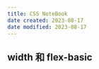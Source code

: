 ```yaml
---
title: CSS NoteBook
date created: 2023-08-17
date modified: 2023-08-17
---
```


## width 和 flex-basic

